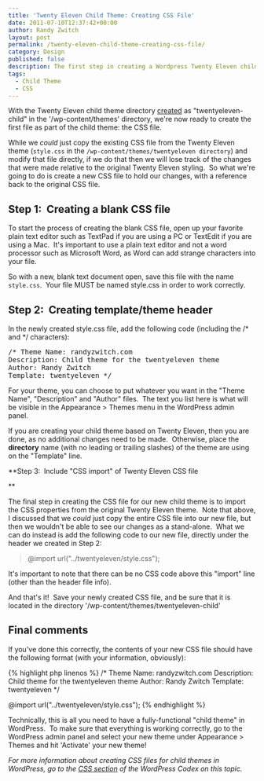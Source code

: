 ```yaml
---
title: 'Twenty Eleven Child Theme: Creating CSS File'
date: 2011-07-10T12:37:42+00:00
author: Randy Zwitch
layout: post
permalink: /twenty-eleven-child-theme-creating-css-file/
category: Design
published: false
description: The first step in creating a Wordpress Twenty Eleven child theme is to create a custom CSS file to hold all of your changes.
tags:
  - Child Theme
  - CSS
---
```

With the Twenty Eleven child theme directory <a title="Picking a WordPress Theme:  Fancy or Basic?" href="http://randyzwitch.com/wordpress-theme-twentyeleven-athualpa/" target="_blank">created</a> as "twentyeleven-child" in the '/wp-content/themes' directory, we're now ready to create the first file as part of the child theme: the CSS file.

While we _could_ just copy the existing CSS file from the Twenty Eleven theme (`style.css` in the `/wp-content/themes/twentyeleven directory`) and modify that file directly, if we do that then we will lose track of the changes that were made relative to the original Twenty Eleven styling.  So what we're going to do is create a new CSS file to hold our changes, with a reference back to the original CSS file.

## Step 1:  Creating a blank CSS file

To start the process of creating the blank CSS file, open up your favorite plain text editor such as TextPad if you are using a PC or TextEdit if you are using a Mac.  It's important to use a plain text editor and not a word processor such as Microsoft Word, as Word can add strange characters into your file.

So with a new, blank text document open, save this file with the name `style.css`.  Your file MUST be named style.css in order to work correctly.

## Step 2:  Creating template/theme header

In the newly created style.css file, add the following code (including the /\*  and \*/ characters):

<pre>/* Theme Name: randyzwitch.com
Description: Child theme for the twentyeleven theme
Author: Randy Zwitch
Template: twentyeleven */</pre>

For your theme, you can choose to put whatever you want in the "Theme Name", "Description" and "Author" files.  The text you list here is what will be visible in the Appearance > Themes menu in the WordPress admin panel.

If you are creating your child theme based on Twenty Eleven, then you are done, as no additional changes need to be made.  Otherwise, place the **directory** name (with no leading or trailing slashes) of the theme are using on the "Template" line.

**Step 3:  Include "CSS import" of Twenty Eleven CSS file

**

The final step in creating the CSS file for our new child theme is to import the CSS properties from the original Twenty Eleven theme.  Note that above, I discussed that we _could_ just copy the entire CSS file into our new file, but then we wouldn't be able to see our changes as a stand-alone.  What we can do instead is add the following code to our new file, directly under the header we created in Step 2:

> @import url("../twentyeleven/style.css");

It's important to note that there can be no CSS code above this "import" line (other than the header file info).

And that's it!  Save your newly created CSS file, and be sure that it is located in the directory '/wp-content/themes/twentyeleven-child'

## Final comments

If you've done this correctly, the contents of your new CSS file should have the following format (with your information, obviously):

{% highlight php linenos %}
/* Theme Name: randyzwitch.com
Description: Child theme for the twentyeleven theme
Author: Randy Zwitch
Template: twentyeleven */

@import url("../twentyeleven/style.css");
{% endhighlight %}

Technically, this is all you need to have a fully-functional "child theme" in WordPress.  To make sure that everything is working correctly, go to the WordPress admin panel and select your new theme under Appearance > Themes and hit 'Activate' your new theme!

_For more information about creating CSS files for child themes in WordPress, go to the <a title="Wordpress Codex: Child Theme" href="http://codex.wordpress.org/Child_Themes#The_required_style.css_file" target="_blank">CSS section</a> of the WordPress Codex on this topic._
